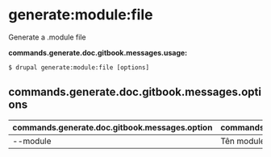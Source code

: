 # generate:module:file
Generate a .module file

**commands.generate.doc.gitbook.messages.usage:**
```
$ drupal generate:module:file [options]
```

## commands.generate.doc.gitbook.messages.options
commands.generate.doc.gitbook.messages.option | commands.generate.doc.gitbook.messages.details
-------|-------------
--module | Tên module.
